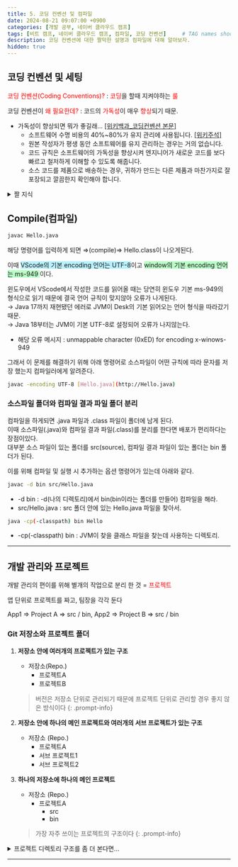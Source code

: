 ```yaml
---
title: 5. 코딩 컨벤션 및 컴파일
date: 2024-08-21 09:07:00 +0900
categories: [개발 공부, 네이버 클라우드 캠프]
tags: [비트 캠프, 네이버 클라우드 캠프, 컴파일, 코딩 컨벤션]     # TAG names should always be lowercase
description: 코딩 컨벤션에 대한 짤막한 설명과 컴파일에 대해 알아보자.
hidden: true
---
```


## 코딩 컨벤션 및 세팅

<span style="color: red">코딩 컨벤션(Coding Conventions)?</span> : <span style="color: red">코딩</span>을 할때 지켜야하는 <span style="color: red">룰</span>

코딩 컨벤션이 <span style="color: red">왜 필요한데?</span> : 코드의 <span style="color: red">가독성</span>이 매우 <span style="color: red">향상</span>되기 때문.

- 가독성이 향상되면 뭐가 좋길래… [[위키백과_코딩컨벤션 본문]](https://en.wikipedia.org/wiki/Coding_conventions)
    - 소프트웨어 수명 비용의 40%~80%가 유지 관리에 사용됩니다. [[위키주석]](https://en.wikipedia.org/wiki/Coding_conventions#cite_note-3)
    - 원본 작성자가 평생 동안 소프트웨어를 유지 관리하는 경우는 거의 없습니다.
    - 코드 규칙은 소프트웨어의 가독성을 향상시켜 엔지니어가 새로운 코드를 보다 빠르고 철저하게 이해할 수 있도록 해줍니다.
    - 소스 코드를 제품으로 배송하는 경우, 귀하가 만드는 다른 제품과 마찬가지로 잘 포장되고 깔끔한지 확인해야 합니다.

<details markdown=1>
<summary markdown="span">짤 지식</summary>

- monospace = 컴퓨터의 디폴트 폰트이다. (폰트 이름이 아님)

</details>

## Compile(컴파일)

```bash
javac Hello.java
```

해당 명령어를 입력하게 되면 ⇒(compile)⇒ Hello.class이 나오게된다.   

이때 <span style="background-color: #b8f1ff"> VScode의 기본 encoding 언어는 UTF-8</span>이고 <span style="background-color: #b8ffc6">window의 기본 encoding 언어는 ms-949 </span>이다.   

윈도우에서 VScode에서 작성한 코드를 읽어올 때는 당연히 윈도우 기본 ms-949의 형식으로 읽기 때문에
결국 언어 규칙이 맞지않아 오류가 나게된다.   
→ Java 17까지 재현됐던 에러로 JVM이 Desk의 기본 읽어오는 언어 형식을 따라갔기 때문.   
→ Java 18부터는 JVM이 기본 UTF-8로 설정되어 오류가 나지않는다.   

- 해당 오류 메시지 : unmappable character (0xED) for encoding x-winows-949

그래서 이 문제를 해결하기 위해 아래 명령어로
소스파일이 어떤 규칙에 따라 문자를 저장 했는지 컴파일러에게 알려준다.

```bash
javac -encoding UTF-8 [Hello.java](http://Hello.java)
```

### 소스파일 폴더와 컴파일 결과 파일 폴더 분리
컴파일을 하게되면 .java 파일과 .class 파일이 폴더에 남게 된다.   
이때 소스파일(.java)와 컴파일 결과 파일(.class)를 분리를 한다면 배포가 편리하다는 장점이있다.   
대부분 소스 파일이 있는 폴더를 src(source), 컴파일 결과 파일이 있는 폴더는 bin 폴더가 된다.   

이를 위해 컴파일 및 실행 시 추가하는 옵션 명령어가 있는데 아래와 같다.

```bash
javac -d bin src/Hello.java
```

- -d bin : -d(나의 디렉토리)에서 bin(bin이라는 폴더를 만들어) 컴파일을 해라.
- src/Hello.java : src 폴더 안에 있는 Hello.java 파일을 찾아서.

```bash
java -cp(-classpath) bin Hello
```

- -cp(-classpath) bin : JVM이 찾을 클래스 파일을 찾는데 사용하는 디렉토리.

---

## 개발 관리와 프로젝트

개발 관리의 편이를 위해 별개의 작업으로 분리 한 것 = <span style="color: red">프로젝트</span>

앱 단위로 프로젝트를 짜고, 팀장을 각각 둔다

App1 ⇒ Project A ⇒ src / bin, App2 ⇒ Project B ⇒ src / bin

### Git 저장소와 프로젝트 폴더

1. **저장소 안에 여러개의 프로젝트가 있는 구조**
    - 저장소(Repo.)
        - 프로젝트A
        - 프로젝트B

    > 버전은 저장소 단위로 관리되기 때문에 프로젝트 단위로 관리할 경우 좋지 않은 방식이다
    {: .prompt-info}
2. **저장소 안에 하나의 메인 프로젝트와 여러개의 서브 프로젝트가 있는 구조**
    - 저장소 (Repo.)
        - 프로젝트A
        - 서브 프로젝트1
        - 서브 프로젝트2
3. **하나의 저장소에 하나의 메인 프로젝트**
    - 저장소 (Repo.)
        - 프로젝트A
            - src
            - bin
    
    > 가장 자주 쓰이는 프로젝트의 구조이다
    {: .prompt-info}

<details markdown=1>
<summary markdown="span">프로젝트 디렉토리 구조를 좀 더 본다면...</summary>

- 프로젝트A
    - src
        - main ← 기본 소스 코드
            - java ← 사용하는 언어에 따라 폴더 생성
            - kotlin

</details>

---
